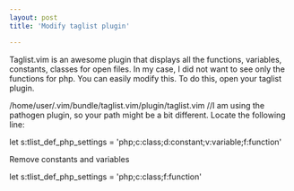 ```yaml
---
layout: post
title: 'Modify taglist plugin'

---
```



Taglist.vim is an awesome plugin that displays all the functions, variables, constants, classes for open files.
In my case, I did not want to see only the functions for php. You can easily modify this. 
To do this, open your taglist plugin.

/home/user/.vim/bundle/taglist.vim/plugin/taglist.vim 
//I am using the pathogen plugin, so your path might be a bit different. 
Locate the following line:

let s:tlist_def_php_settings = 'php;c:class;d:constant;v:variable;f:function'

Remove constants and variables

let s:tlist_def_php_settings = 'php;c:class;f:function' 
